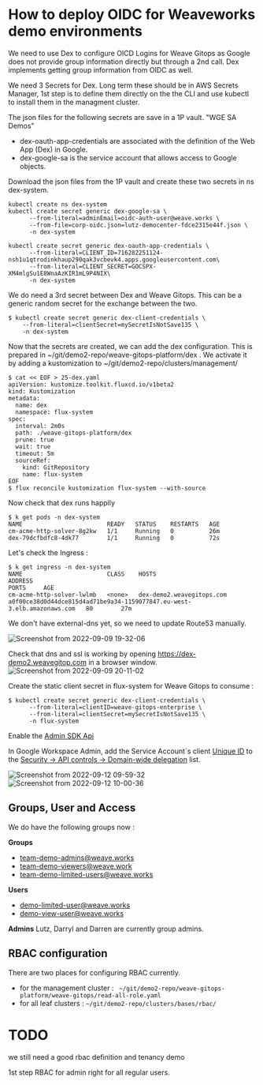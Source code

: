 # How to deploy OIDC for Weaveworks demo environments

We need to use Dex to configure OICD Logins for Weave Gitops as Google does not provide group information directly but through a 2nd call. Dex implements getting 
group information from OIDC as well.

We need 3 Secrets for Dex. Long term these should be in AWS Secrets Manager, 1st step is to define them directly on the the CLI and use kubectl to 
install them in the managment cluster. 

The json files for the following secrets are save in a 1P vault. "WGE SA Demos"

- dex-oauth-app-credentials are associated with the definition of the Web App (Dex) in Google.
- dex-google-sa is the service account that allows access to Google objects.

Download the json files from the 1P vault and create these two secrets in ns dex-system.
```console
kubectl create ns dex-system
kubectl create secret generic dex-google-sa \
      --from-literal=adminEmail=oidc-auth-user@weave.works \
      --from-file=corp-oidc.json=lutz-democenter-fdce2315e44f.json \
      -n dex-system
      
kubectl create secret generic dex-oauth-app-credentials \
      --from-literal=CLIENT_ID=716282251124-nsh1u1qtrodinkhaup290qak3vcbevk4.apps.googleusercontent.com\
      --from-literal=CLIENT_SECRET=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\
      -n dex-system
```

We do need a 3rd secret between Dex and Weave Gitops. This can be a generic random secret for the exchange between the two.
```console
$ kubectl create secret generic dex-client-credentials \
    --from-literal=clientSecret=mySecretIsNotSave135 \
    -n dex-system
```

Now that the secrets are created, we can add the dex configuration. This is prepared in ~/git/demo2-repo/weave-gitops-platform/dex . We activate it by adding a kustomization to ~/git/demo2-repo/clusters/management/

```console
$ cat << EOF > 25-dex.yaml
apiVersion: kustomize.toolkit.fluxcd.io/v1beta2
kind: Kustomization
metadata:
  name: dex 
  namespace: flux-system
spec:
  interval: 2m0s
  path: ./weave-gitops-platform/dex
  prune: true
  wait: true
  timeout: 5m
  sourceRef:
    kind: GitRepository
    name: flux-system
EOF
$ flux reconcile kustomization flux-system --with-source
```

Now check that dex runs happily
```console
$ k get pods -n dex-system
NAME                        READY   STATUS    RESTARTS   AGE
cm-acme-http-solver-8g2kw   1/1     Running   0          26m
dex-79dcfbdfc8-4dk77        1/1     Running   0          72s
```

Let's check the Ingress :
```console
$ k get ingress -n dex-system
NAME                        CLASS    HOSTS                       ADDRESS                                                                   PORTS     AGE
cm-acme-http-solver-lwlmb   <none>   dex-demo2.weavegitops.com   a0f00ce38d0d44dce815d4ad71be9a34-1159077847.eu-west-3.elb.amazonaws.com   80        27m
```

We don't have external-dns yet, so we need to update Route53 manually.

![Screenshot from 2022-09-09 19-32-06](https://user-images.githubusercontent.com/2788194/189416540-31855887-2a69-436b-b280-b45674dd9f54.png)

Check that dns and ssl is working by opening https://dex-demo2.weavegitop.com in a browser window.
![Screenshot from 2022-09-09 20-11-02](https://user-images.githubusercontent.com/2788194/189416703-325496b1-067e-4f88-b123-f607f02bc3bb.png)

Create the static client secret in flux-system for Weave Gitops to consume :
```console
$ kubectl create secret generic dex-client-credentials \
      --from-literal=clientID=weave-gitops-enterprise \
      --from-literal=clientSecret=mySecretIsNotSave135 \
      -n flux-system
```


Enable the [Admin SDK Api](https://console.cloud.google.com/apis/api/admin.googleapis.com/)


In Google Workspace Admin, add the Service Account´s client [Unique ID](https://console.cloud.google.com/iam-admin/serviceaccounts/details/116172021980214735487?project=lutz-democenter&supportedpurview=project) to the [Security → API controls → Domain-wide delegation](https://admin.google.com/ac/owl/domainwidedelegation) list.

![Screenshot from 2022-09-12 09-59-32](https://user-images.githubusercontent.com/25228551/189614463-ce93feeb-73f0-44bc-82e7-7482625b6042.png)
![Screenshot from 2022-09-12 10-00-36](https://user-images.githubusercontent.com/25228551/189614533-af4a203c-4550-4540-bf18-61c22a7426ab.png)

## Groups, User and Access

We do have the following groups now : 

**Groups**
- team-demo-admins@weave.works
- team-demo-viewers@weave.work
- team-demo-limited-users@weave.works


**Users**
- demo-limited-user@weave.works
- demo-view-user@weave.works

**Admins**
Lutz, Darryl and Darren are currently group admins.

## RBAC configuration
There are two places for configuring RBAC currently. 
- for the management cluster : ` ~/git/demo2-repo/weave-gitops-platform/weave-gitops/read-all-role.yaml`
- for all leaf clusters : ` ~/git/demo2-repo/clusters/bases/rbac/ `

# TODO
we still need a good rbac definition and tenancy demo

1st step RBAC for admin right for all regular users.
